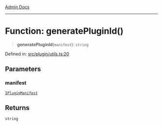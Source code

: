 [Admin Docs](/)

***

# Function: generatePluginId()

> **generatePluginId**(`manifest`): `string`

Defined in: [src/plugin/utils.ts:20](https://github.com/PalisadoesFoundation/talawa-admin/blob/main/src/plugin/utils.ts#L20)

## Parameters

### manifest

[`IPluginManifest`](../../types/interfaces/IPluginManifest.md)

## Returns

`string`
